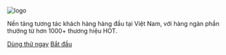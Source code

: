 ![logo](_assets/logo.svg ":size=400")

Nền tảng tương tác khách hàng hàng đầu tại Việt Nam, với hàng ngàn phần thưởng từ hơn 1000+ thương hiệu HOT.

[Dùng thử ngay](https://lynkid.vn/)
[Bắt đầu](affina/vi/intro)